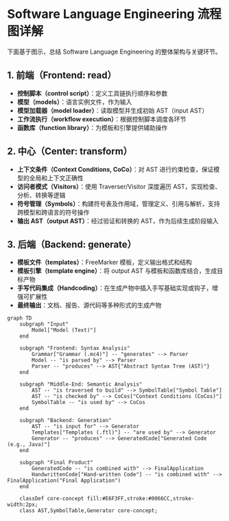 # Software Language Engineering 流程图详解

下面基于图示，总结 Software Language Engineering 的整体架构与关键环节。

## 1. 前端（Frontend: read）
- **控制脚本（control script）**：定义工具链执行顺序和参数
- **模型（models）**：语言实例文件，作为输入
- **模型加载器（model loader）**：读取模型并生成初始 AST（input AST）
- **工作流执行（workflow execution）**：根据控制脚本调度各环节
- **函数库（function library）**：为模板和引擎提供辅助操作

## 2. 中心（Center: transform）
- **上下文条件（Context Conditions, CoCo）**：对 AST 进行约束检查，保证模型的全局和上下文正确性
- **访问者模式（Visitors）**：使用 Traverser/Visitor 深度遍历 AST，实现检查、分析、转换等逻辑
- **符号管理（Symbols）**：构建符号表及作用域，管理定义、引用与解析，支持跨模型和跨语言的符号操作
- **输出 AST（output AST）**：经过验证和转换的 AST，作为后续生成阶段输入

## 3. 后端（Backend: generate）
- **模板文件（templates）**：FreeMarker 模板，定义输出格式和结构
- **模板引擎（template engine）**：将 output AST 与模板和函数库结合，生成目标产物
- **手写代码集成（Handcoding）**：在生成产物中插入手写基础实现或钩子，增强可扩展性
- **最终输出**：文档、报告、源代码等多种形式的生成产物



```mermaid
graph TD
    subgraph "Input"
        Model["Model (Text)"]
    end

    subgraph "Frontend: Syntax Analysis"
        Grammar["Grammar (.mc4)"] -- "generates" --> Parser
        Model -- "is parsed by" --> Parser
        Parser -- "produces" --> AST{"Abstract Syntax Tree (AST)"}
    end

    subgraph "Middle-End: Semantic Analysis"
        AST -- "is traversed to build" --> SymbolTable["Symbol Table"]
        AST -- "is checked by" --> CoCos["Context Conditions (CoCos)"]
        SymbolTable -- "is used by" --> CoCos
    end

    subgraph "Backend: Generation"
        AST -- "is input for" --> Generator
        Templates["Templates (.ftl)"] -- "are used by" --> Generator
        Generator -- "produces" --> GeneratedCode["Generated Code (e.g., Java)"]
    end

    subgraph "Final Product"
        GeneratedCode -- "is combined with" --> FinalApplication
        HandwrittenCode["Hand-written Code"] -- "is combined with" --> FinalApplication("Final Application")
    end

    classDef core-concept fill:#E6F3FF,stroke:#0066CC,stroke-width:2px;
    class AST,SymbolTable,Generator core-concept;
````
